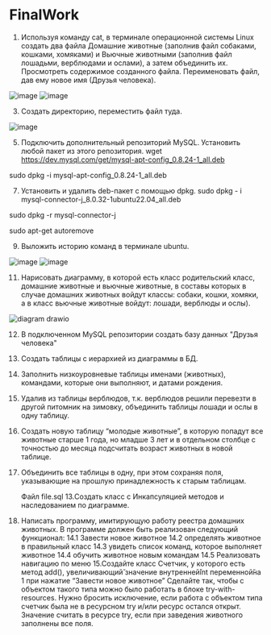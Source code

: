 # FinalWork
1. Используя команду cat, в терминале операционной системы Linux создать два файла Домашние животные (заполнив файл собаками, кошками, хомяками) и Вьючные животными (заполнив файл лошадьми, верблюдами и ослами), а затем объединить их. Просмотреть содержимое созданного файла. Переименовать файл, дав ему новое имя (Друзья человека).
   
![image](https://github.com/ArseniyZub/FinalWork/assets/96389438/b9a0a1c7-8800-4543-b0f9-fab958943adf)
![image](https://github.com/ArseniyZub/FinalWork/assets/96389438/a6a9927d-d425-4428-82a9-9ee269e15997)

3. Создать директорию, переместить файл туда.
   
![image](https://github.com/ArseniyZub/FinalWork/assets/96389438/19fb671f-da8a-4679-8eab-804fdbe2589f)

5. Подключить дополнительный репозиторий MySQL. Установить любой пакет из этого репозитория.
wget https://dev.mysql.com/get/mysql-apt-config_0.8.24-1_all.deb

sudo dpkg -i mysql-apt-config_0.8.24-1_all.deb

7. Установить и удалить deb-пакет с помощью dpkg.
sudo dpkg - i mysql-connector-j_8.0.32-1ubuntu22.04_all.deb

sudo dpkg -r mysql-connector-j

sudo apt-get autoremove

9. Выложить историю команд в терминале ubuntu.
    
![image](https://github.com/ArseniyZub/FinalWork/assets/96389438/2169934d-7a67-4783-bb8a-76e7f27ead4b)
![image](https://github.com/ArseniyZub/FinalWork/assets/96389438/b36fde04-7d11-4a02-b3f1-60f75d2a1f57)


11. Нарисовать диаграмму, в которой есть класс родительский класс, домашние животные и вьючные животные, в составы которых в случае домашних животных войдут классы: собаки, кошки, хомяки, а в класс вьючные животные войдут: лошади, верблюды и ослы).

![diagram drawio](https://github.com/ArseniyZub/FinalWork/assets/96389438/f9a33125-7b97-48a4-9873-5d925567adc8)

12. В подключенном MySQL репозитории создать базу данных "Друзья человека"
13. Создать таблицы с иерархией из диаграммы в БД.
14. Заполнить низкоуровневые таблицы именами (животных), командами, которые они выполняют, и датами рождения.
15. Удалив из таблицы верблюдов, т.к. верблюдов решили перевезти в другой питомник на зимовку, объединить таблицы лошади и ослы в одну таблицу.
16. Создать новую таблицу “молодые животные”, в которую попадут все животные старше 1 года, но младше 3 лет и в отдельном столбце с точностью до месяца подсчитать возраст животных в новой таблице.
17. Объединить все таблицы в одну, при этом сохраняя поля, указывающие на прошлую принадлежность к старым таблицам.
    
    Файл file.sql
13.Создать класс с Инкапсуляцией методов и наследованием по диаграмме.
14. Написать программу, имитирующую работу реестра домашних животных.
В программе должен быть реализован следующий функционал:
14.1 Завести новое животное
14.2 определять животное в правильный класс
14.3 увидеть список команд, которое выполняет животное
14.4 обучить животное новым командам
14.5 Реализовать навигацию по меню
15.Создайте класс Счетчик, у которого есть метод add(), увеличивающий̆
значение внутренней̆int переменной̆на 1 при нажатие “Завести новое
животное” Сделайте так, чтобы с объектом такого типа можно было работать в
блоке try-with-resources. Нужно бросить исключение, если работа с объектом
типа счетчик была не в ресурсном try и/или ресурс остался открыт. Значение
считать в ресурсе try, если при заведения животного заполнены все поля.


